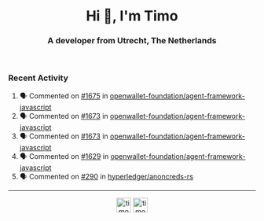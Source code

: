 <h1 align="center">Hi 👋, I'm Timo</h1>
<h3 align="center">A developer from Utrecht, The Netherlands</h3>
<br/>
<!-- https://github.com/rahuldkjain/github-profile-readme-generator --!>

<!--  <p align="left"><img src="https://github-readme-stats.vercel.app/api?username=timoglastra&show_icons=true&count_private=true&" alt="timoglastra" /></p> --!>

<!--
Github language stats
<p align="left"><img src="https://github-readme-stats.vercel.app/api/top-langs/?username=timoglastra&layout=compact" alt="timoglastra" /><p>
-->

<!-- Codestats language stats -->
<!-- <p align="left"><img src="https://codestats-readme.vercel.app/api/top-langs/?username=timoglastra&layout=compact&language_count=12" alt="timoglastra" /><p>    --!>
  
<h3>Recent Activity</h3>

<!--START_SECTION:activity-->
1. 🗣 Commented on [#1675](https://github.com/openwallet-foundation/agent-framework-javascript/issues/1675#issuecomment-1862671588) in [openwallet-foundation/agent-framework-javascript](https://github.com/openwallet-foundation/agent-framework-javascript)
2. 🗣 Commented on [#1673](https://github.com/openwallet-foundation/agent-framework-javascript/issues/1673#issuecomment-1862571709) in [openwallet-foundation/agent-framework-javascript](https://github.com/openwallet-foundation/agent-framework-javascript)
3. 🗣 Commented on [#1673](https://github.com/openwallet-foundation/agent-framework-javascript/issues/1673#issuecomment-1862147221) in [openwallet-foundation/agent-framework-javascript](https://github.com/openwallet-foundation/agent-framework-javascript)
4. 🗣 Commented on [#1629](https://github.com/openwallet-foundation/agent-framework-javascript/pull/1629#issuecomment-1862143918) in [openwallet-foundation/agent-framework-javascript](https://github.com/openwallet-foundation/agent-framework-javascript)
5. 🗣 Commented on [#290](https://github.com/hyperledger/anoncreds-rs/issues/290#issuecomment-1862135615) in [hyperledger/anoncreds-rs](https://github.com/hyperledger/anoncreds-rs)
<!--END_SECTION:activity-->

---

<p align="center">
<a href="https://twitter.com/timoglastra" target="blank"><img align="center" src="https://cdn.jsdelivr.net/npm/simple-icons@3.0.1/icons/twitter.svg" alt="timoglastra" height="30" width="30" /></a>
<a href="https://linkedin.com/in/timoglastra" target="blank"><img align="center" src="https://cdn.jsdelivr.net/npm/simple-icons@3.0.1/icons/linkedin.svg" alt="timoglastra" height="30" width="30" /></a>
</p>



